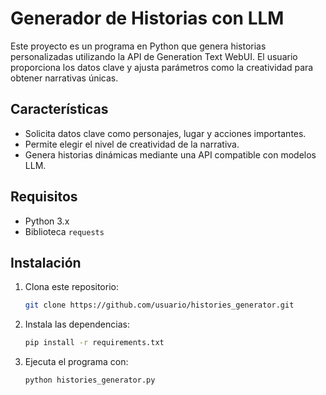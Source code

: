 # Generador de Historias con LLM

Este proyecto es un programa en Python que genera historias personalizadas utilizando la API de Generation Text WebUI. El usuario proporciona los datos clave y ajusta parámetros como la creatividad para obtener narrativas únicas.

## Características
- Solicita datos clave como personajes, lugar y acciones importantes.
- Permite elegir el nivel de creatividad de la narrativa.
- Genera historias dinámicas mediante una API compatible con modelos LLM.

## Requisitos
- Python 3.x
- Biblioteca `requests`

## Instalación
1. Clona este repositorio:
   ```bash
   git clone https://github.com/usuario/histories_generator.git
   ```

2. Instala las dependencias:
    ```bash
   pip install -r requirements.txt
   ```
3. Ejecuta el programa con:
    ```bash
    python histories_generator.py
    ```